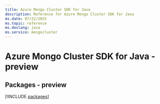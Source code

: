 ```yaml
---
title: Azure Mongo Cluster SDK for Java
description: Reference for Azure Mongo Cluster SDK for Java
ms.date: 07/22/2025
ms.topic: reference
ms.devlang: java
ms.service: mongocluster
---
```

# Azure Mongo Cluster SDK for Java - preview
## Packages - preview
[!INCLUDE [packages](mongo-cluster-index.md)]